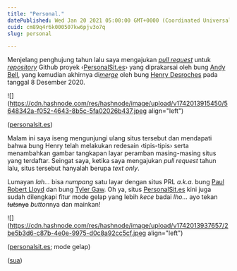 ```yaml
---
title: "Personal."
datePublished: Wed Jan 20 2021 05:00:00 GMT+0000 (Coordinated Universal Time)
cuid: cm89q4r6k000507kw6pjv3o7q
slug: personal

---
```


Menjelang penghujung tahun lalu saya mengajukan [*pull request*](https://github.com/xdesro/personalsit.es/pull/368#issue-531060700) untuk [*repository*](https://github.com/xdesro/personalsit.es) Github proyek ‹[PersonalSit.es](http://PersonalSit.es)› yang diprakarsai oleh bung [Andy Bell](https://hankchizljaw.com), yang kemudian akhirnya di[*merge*](https://github.com/xdesro/personalsit.es/pull/368#issuecomment-740065560) oleh bung [Henry Desroches](https://henry.codes) pada tanggal 8 Desember 2020.

![](https://cdn.hashnode.com/res/hashnode/image/upload/v1742013915450/5648342a-f052-4643-8b5c-5fa02026b437.jpeg align="left")

([personalsit.es](http://personalsit.es))

Malam ini saya iseng mengunjungi ulang situs tersebut dan mendapati bahwa bung Henry telah melakukan redesain ‹tipis-tipis› serta menambahkan gambar tangkapan layar peramban masing-masing situs yang terdaftar. Seingat saya, ketika saya mengajukan *pull request* tahun lalu, situs tersebut hanyalah berupa *text only*.

Lumayan *lah...* bisa *numpang* satu layar dengan situs PRL *a.k.a.* bung [Paul Robert Lloyd](https://paulrobertlloyd.com) dan bung [Tyler Gaw](https://tylergaw.com). Oh ya, situs [PersonalSit.es](http://PersonalSit.es) kini juga sudah dilengkapi fitur mode gelap yang lebih *kece* badai *lho...* ayo tekan *<s>tuts</s>*<s>nya</s> *button*nya dan mainkan!

![](https://cdn.hashnode.com/res/hashnode/image/upload/v1742013937657/2be5b3d6-c87b-4e0e-9975-d0c8a92cc5cf.jpeg align="left")

([personalsit.es](http://personalsit.es); mode gelap)

([sua](https://sua.ist))